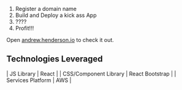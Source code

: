 1. Register a domain name
2. Build and Deploy a kick ass App
3. ????  
4. Profit!!!

Open [andrew.henderson.io](andrew.henderson.io) to check it out.

## Technologies Leveraged 
| JS Library            | React           |
| CSS/Component Library | React Bootstrap |
| Services Platform     | AWS             |